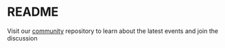 # README

Visit our [community](https://github.com/ChainHostIO/community) repository to learn about the latest events and join the discussion
